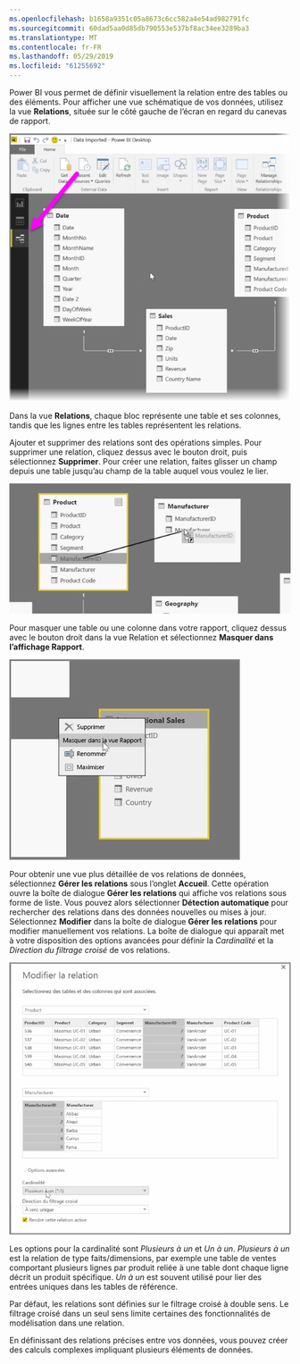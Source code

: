 ```yaml
---
ms.openlocfilehash: b1658a9351c05a8673c6cc582a4e54ad982791fc
ms.sourcegitcommit: 60dad5aa0d85db790553e537bf8ac34ee3289ba3
ms.translationtype: MT
ms.contentlocale: fr-FR
ms.lasthandoff: 05/29/2019
ms.locfileid: "61255692"
---
```

Power BI vous permet de définir visuellement la relation entre des tables ou des éléments. Pour afficher une vue schématique de vos données, utilisez la vue **Relations**, située sur le côté gauche de l’écran en regard du canevas de rapport.

![](media/2-2-manage-data-relationships/2-2_1.png)

Dans la vue **Relations**, chaque bloc représente une table et ses colonnes, tandis que les lignes entre les tables représentent les relations.

Ajouter et supprimer des relations sont des opérations simples. Pour supprimer une relation, cliquez dessus avec le bouton droit, puis sélectionnez **Supprimer**. Pour créer une relation, faites glisser un champ depuis une table jusqu’au champ de la table auquel vous voulez le lier.

![](media/2-2-manage-data-relationships/2-2_2.png)

Pour masquer une table ou une colonne dans votre rapport, cliquez dessus avec le bouton droit dans la vue Relation et sélectionnez **Masquer dans l’affichage Rapport**.

![](media/2-2-manage-data-relationships/2-2_3.png)

Pour obtenir une vue plus détaillée de vos relations de données, sélectionnez **Gérer les relations** sous l’onglet **Accueil**. Cette opération ouvre la boîte de dialogue **Gérer les relations** qui affiche vos relations sous forme de liste. Vous pouvez alors sélectionner **Détection automatique** pour rechercher des relations dans des données nouvelles ou mises à jour. Sélectionnez **Modifier** dans la boîte de dialogue **Gérer les relations** pour modifier manuellement vos relations. La boîte de dialogue qui apparaît met à votre disposition des options avancées pour définir la *Cardinalité* et la *Direction du filtrage croisé* de vos relations.

![](media/2-2-manage-data-relationships/2-2_4.png)

Les options pour la cardinalité sont *Plusieurs à un* et *Un à un*. *Plusieurs à un* est la relation de type faits/dimensions, par exemple une table de ventes comportant plusieurs lignes par produit reliée à une table dont chaque ligne décrit un produit spécifique. *Un à un* est souvent utilisé pour lier des entrées uniques dans les tables de référence.

Par défaut, les relations sont définies sur le filtrage croisé à double sens. Le filtrage croisé dans un seul sens limite certaines des fonctionnalités de modélisation dans une relation.

En définissant des relations précises entre vos données, vous pouvez créer des calculs complexes impliquant plusieurs éléments de données.

